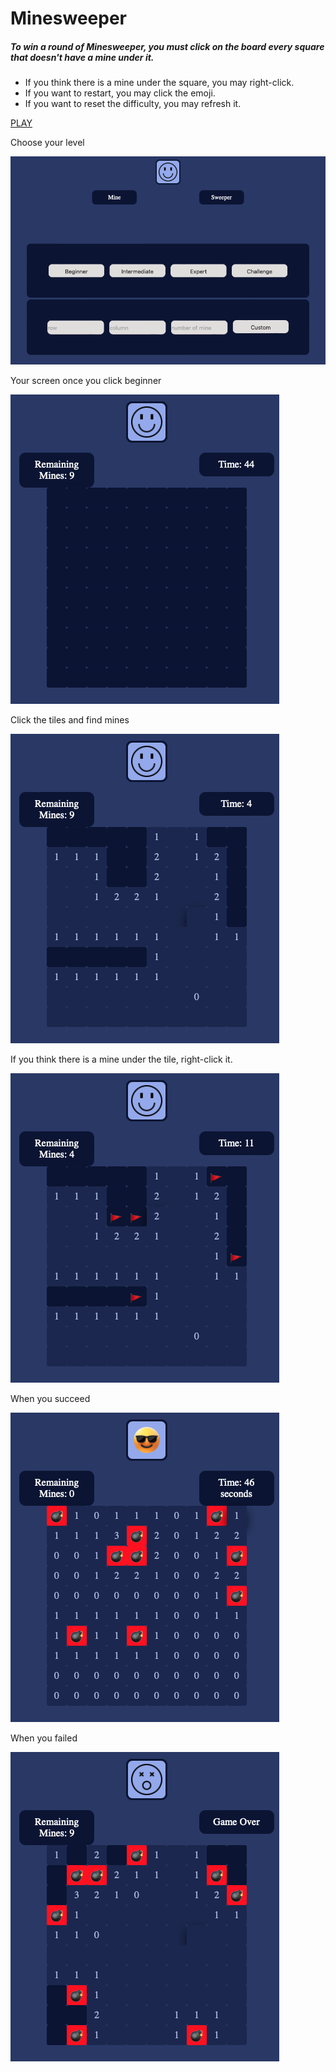 # Minesweeper

##### To win a round of Minesweeper, you must click on the board every square that doesn't have a mine under it.

* If you think there is a mine under the square, you may right-click.
* If you want to restart, you may click the emoji.
* If you want to reset the difficulty, you may refresh it.


[PLAY](https://henrychung98.github.io/mineSweeper/)


Choose your level

![description](description/des1.png)

Your screen once you click beginner

![description](description/des2.png)

Click the tiles and find mines

![description](description/des3.png)

If you think there is a mine under the tile, right-click it.

![description](description/des4.png)

When you succeed

![description](description/des5.png)

When you failed

![description](description/des6.png)
